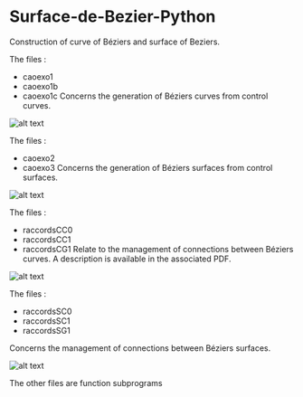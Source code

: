 # Surface-de-Bezier-Python

Construction of curve of Béziers and surface of Beziers. 

The files : 
- caoexo1
- caoexo1b
- caoexo1c
Concerns the generation of Béziers curves from control curves. 

![alt text](https://github.com/JosueGauthier/Surface-de-Bezier-Python/blob/main/Ccurve.png)



The files : 
- caoexo2
- caoexo3
Concerns the generation of Béziers surfaces from control surfaces. 

![alt text](https://github.com/JosueGauthier/Surface-de-Bezier-Python/blob/main/Ssurf.png)

The files : 
- raccordsCC0
- raccordsCC1
- raccordsCG1 
Relate to the management of connections between Béziers curves. A description is available in the associated PDF.

![alt text](https://github.com/JosueGauthier/Surface-de-Bezier-Python/blob/main/Craccord.png)

The files : 
- raccordsSC0
- raccordsSC1
- raccordsSG1

Concerns the management of connections between Béziers surfaces. 

![alt text](https://github.com/JosueGauthier/Surface-de-Bezier-Python/blob/main/Sraccord.png)




The other files are function subprograms 

